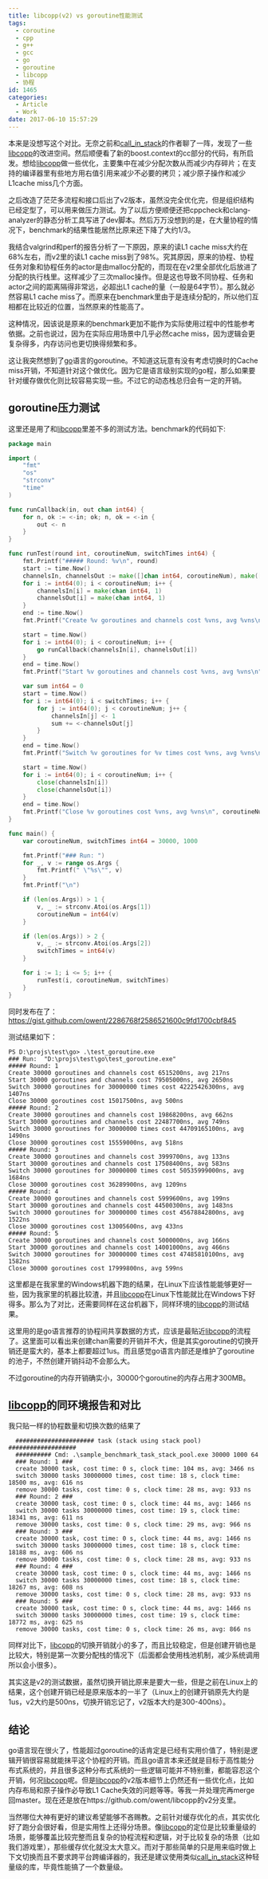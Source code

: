 ```yaml
---
title: libcopp(v2) vs goroutine性能测试
tags:
  - coroutine
  - cpp
  - g++
  - gcc
  - go
  - goroutine
  - libcopp
  - 协程
id: 1465
categories:
  - Article
  - Work
date: 2017-06-10 15:57:29
---
```


本来是没想写这个对比。无奈之前和[call_in_stack][2]的作者聊了一阵，发现了一些[libcopp][1]的改进空间。然后顺便看了新的boost.context的cc部分的代码，有所启发。想给[libcopp][1]做一些优化，主要集中在减少分配次数从而减少内存碎片；在支持的编译器里有些地方用右值引用来减少不必要的拷贝；减少原子操作和减少L1cache miss几个方面。

之后改造了茫茫多流程和接口后出了v2版本，虽然没完全优化完，但是组织结构已经定型了，可以用来做压力测试。为了以后方便顺便还把cppcheck和clang-analyzer的静态分析工具写进了dev脚本。然后万万没想到的是，在大量协程的情况下，benchmark的结果性能居然比原来还下降了大约1/3。

我结合valgrind和perf的报告分析了一下原因，原来的读L1 cache miss大约在68%左右，而v2里的读L1 cache miss到了98%。究其原因，原来的协程、协程任务对象和协程任务的actor是由malloc分配的，而现在在v2里全部优化后放进了分配的执行栈里。这样减少了三次malloc操作。但是这也导致不同协程、任务和actor之间的距离隔得非常远，必超出L1 cache的量（一般是64字节）。那么就必然容易L1 cache miss了。而原来在benchmark里由于是连续分配的，所以他们互相都在比较近的位置，当然原来的性能高了。

这种情况，因该说是原来的benchmark更加不能作为实际使用过程中的性能参考依据。之前也说过，因为在实际应用场景中几乎必然cache miss，因为逻辑会更复杂得多，内存访问也更切换得频繁和多。

这让我突然想到了[go][3]语言的goroutine。不知道这玩意有没有考虑切换时的Cache miss开销，不知道针对这个做优化。因为它是语言级别实现的go程，那么如果要针对缓存做优化则比较容易实现一些。不过它的动态栈总归会有一定的开销。

## goroutine压力测试

这里还是用了和[libcopp][1]里差不多的测试方法。benchmark的代码如下:

```go
package main

import (
	"fmt"
	"os"
	"strconv"
	"time"
)

func runCallback(in, out chan int64) {
	for n, ok := <-in; ok; n, ok = <-in {
		out <- n
	}
}

func runTest(round int, coroutineNum, switchTimes int64) {
	fmt.Printf("##### Round: %v\n", round)
	start := time.Now()
	channelsIn, channelsOut := make([]chan int64, coroutineNum), make([]chan int64, coroutineNum)
	for i := int64(0); i < coroutineNum; i++ {
		channelsIn[i] = make(chan int64, 1)
		channelsOut[i] = make(chan int64, 1)
	}
	end := time.Now()
	fmt.Printf("Create %v goroutines and channels cost %vns, avg %vns\n", coroutineNum, end.Sub(start).Nanoseconds(), end.Sub(start).Nanoseconds()/coroutineNum)

	start = time.Now()
	for i := int64(0); i < coroutineNum; i++ {
		go runCallback(channelsIn[i], channelsOut[i])
	}
	end = time.Now()
	fmt.Printf("Start %v goroutines and channels cost %vns, avg %vns\n", coroutineNum, end.Sub(start).Nanoseconds(), end.Sub(start).Nanoseconds()/coroutineNum)

	var sum int64 = 0
	start = time.Now()
	for i := int64(0); i < switchTimes; i++ {
		for j := int64(0); j < coroutineNum; j++ {
			channelsIn[j] <- 1
			sum += <-channelsOut[j]
		}
	}
	end = time.Now()
	fmt.Printf("Switch %v goroutines for %v times cost %vns, avg %vns\n", coroutineNum, sum, end.Sub(start).Nanoseconds(), end.Sub(start).Nanoseconds()/sum)

	start = time.Now()
	for i := int64(0); i < coroutineNum; i++ {
		close(channelsIn[i])
		close(channelsOut[i])
	}
	end = time.Now()
	fmt.Printf("Close %v goroutines cost %vns, avg %vns\n", coroutineNum, end.Sub(start).Nanoseconds(), end.Sub(start).Nanoseconds()/coroutineNum)
}

func main() {
	var coroutineNum, switchTimes int64 = 30000, 1000

	fmt.Printf("### Run: ")
	for _, v := range os.Args {
		fmt.Printf(" \"%s\"", v)
	}
	fmt.Printf("\n")

	if (len(os.Args)) > 1 {
		v, _ := strconv.Atoi(os.Args[1])
		coroutineNum = int64(v)
	}

	if (len(os.Args)) > 2 {
		v, _ := strconv.Atoi(os.Args[2])
		switchTimes = int64(v)
	}

	for i := 1; i <= 5; i++ {
		runTest(i, coroutineNum, switchTimes)
	}
}
```

同时发布在了： https://gist.github.com/owent/2286768f2586521600c9fd1700cbf845

测试结果如下：

```
PS D:\projs\test\go> .\test_goroutine.exe
### Run:  "D:\projs\test\go\test_goroutine.exe"
##### Round: 1
Create 30000 goroutines and channels cost 6515200ns, avg 217ns
Start 30000 goroutines and channels cost 79505000ns, avg 2650ns
Switch 30000 goroutines for 30000000 times cost 42225426300ns, avg 1407ns
Close 30000 goroutines cost 15017500ns, avg 500ns
##### Round: 2
Create 30000 goroutines and channels cost 19868200ns, avg 662ns
Start 30000 goroutines and channels cost 22487700ns, avg 749ns
Switch 30000 goroutines for 30000000 times cost 44709165100ns, avg 1490ns
Close 30000 goroutines cost 15559000ns, avg 518ns
##### Round: 3
Create 30000 goroutines and channels cost 3999700ns, avg 133ns
Start 30000 goroutines and channels cost 17508400ns, avg 583ns
Switch 30000 goroutines for 30000000 times cost 50535999000ns, avg 1684ns
Close 30000 goroutines cost 36289900ns, avg 1209ns
##### Round: 4
Create 30000 goroutines and channels cost 5999600ns, avg 199ns
Start 30000 goroutines and channels cost 44500300ns, avg 1483ns
Switch 30000 goroutines for 30000000 times cost 45678842800ns, avg 1522ns
Close 30000 goroutines cost 13005600ns, avg 433ns
##### Round: 5
Create 30000 goroutines and channels cost 5000000ns, avg 166ns
Start 30000 goroutines and channels cost 14001000ns, avg 466ns
Switch 30000 goroutines for 30000000 times cost 47485810100ns, avg 1582ns
Close 30000 goroutines cost 17999800ns, avg 599ns
```

这里都是在我家里的Windows机器下跑的结果，在Linux下应该性能能够更好一些，因为我家里的机器比较渣，并且[libcopp][1]在Linux下性能就比在Windows下好得多。那么为了对比，还需要同样在这台机器下，同样环境的[libcopp][1]的测试结果。

这里用的是go语言推荐的协程间共享数据的方式，应该是最贴近[libcopp][1]的流程了。这里面可以看出来创建chan需要的开销并不大，但是其实goroutine的切换开销还是蛮大的，基本上都要超过1us。而且感觉go语言内部还是维护了goroutine的池子，不然创建开销抖动不会那么大。

不过goroutine的内存开销确实小，30000个goroutine的内存占用才300MB。

## [libcopp][1]的同环境报告和对比

我只贴一样的协程数量和切换次数的结果了

```
  ###################### task (stack using stack pool) ###################
  ########## Cmd: .\sample_benchmark_task_stack_pool.exe 30000 1000 64
  ### Round: 1 ###
  create 30000 task, cost time: 0 s, clock time: 104 ms, avg: 3466 ns
  switch 30000 tasks 30000000 times, cost time: 18 s, clock time: 18500 ms, avg: 616 ns
  remove 30000 tasks, cost time: 0 s, clock time: 28 ms, avg: 933 ns
  ### Round: 2 ###
  create 30000 task, cost time: 0 s, clock time: 44 ms, avg: 1466 ns
  switch 30000 tasks 30000000 times, cost time: 19 s, clock time: 18341 ms, avg: 611 ns
  remove 30000 tasks, cost time: 0 s, clock time: 29 ms, avg: 966 ns
  ### Round: 3 ###
  create 30000 task, cost time: 0 s, clock time: 44 ms, avg: 1466 ns
  switch 30000 tasks 30000000 times, cost time: 18 s, clock time: 18188 ms, avg: 606 ns
  remove 30000 tasks, cost time: 0 s, clock time: 28 ms, avg: 933 ns
  ### Round: 4 ###
  create 30000 task, cost time: 0 s, clock time: 44 ms, avg: 1466 ns
  switch 30000 tasks 30000000 times, cost time: 18 s, clock time: 18267 ms, avg: 608 ns
  remove 30000 tasks, cost time: 0 s, clock time: 28 ms, avg: 933 ns
  ### Round: 5 ###
  create 30000 task, cost time: 0 s, clock time: 44 ms, avg: 1466 ns
  switch 30000 tasks 30000000 times, cost time: 19 s, clock time: 18772 ms, avg: 625 ns
  remove 30000 tasks, cost time: 0 s, clock time: 26 ms, avg: 866 ns
```

同样对比下，[libcopp][1]的切换开销就小的多了，而且比较稳定，但是创建开销也是比较大，特别是第一次要分配栈的情况下（后面都会使用栈池机制，减少系统调用所以会小很多）。

其实这是v2的测试数据，虽然切换开销比原来是要大一些，但是之前在Linux上的结果，这个创建开销已经是原来版本的一半了（Linux上的创建开销原先大约是1us，v2大约是500ns，切换开销忘记了，v2版本大约是300-400ns）。

## 结论

go语言现在很火了，性能超过goroutine的话肯定是已经有实用价值了，特别是逻辑开销很容易就能抹平这个协程的开销。而且go语言本来还就是目标于高性能分布式系统的，并且很多这种分布式系统的一些逻辑可能并不特别重，都能容忍这个开销，何况[libcopp][1]呢。但是[libcopp][1]的v2版本细节上仍然还有一些优化点，比如内存布局和原子操作必导致L1 Cache失效的问题等等。等我一并处理完再merge回master。现在还是放在https://github.com/owent/libcopp的v2分支里。

当然哪位大神有更好的建议希望能够不吝赐教。之前针对缓存优化的点，其实优化好了跑分会很好看，但是实用性上还得分场景。像[libcopp][1]的定位是比较重量级的场景，能够覆盖比较完整而且复杂的协程流程和逻辑，对于比较复杂的场景（比如我们游戏里），那些缓存优化就没太大意义。而对于那些简单的只是用来临时做上下文切换而且不要求跨平台跨编译器的，我还是建议使用类似[call_in_stack][2]这种轻量级的库，毕竟性能搞了一个数量级。

[1]: https://github.com/owent/libcopp
[2]: https://github.com/yuanzhubi/call_in_stack
[3]: https://golang.org